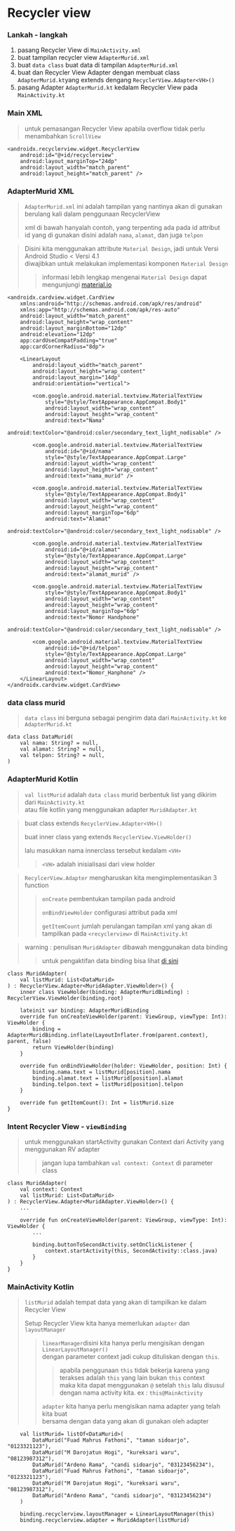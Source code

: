 # Recycler view
### Lankah - langkah
1. pasang Recycler View di `MainActivity.xml`
2. buat tampilan recycler view `AdapterMurid.xml`
3. buat `data class` buat data di tampilan `AdapterMurid.xml`
4. buat dan Recycler View Adapter dengan membuat class `AdapterMurid.kt`yang extends dengang `RecyclerView.Adapter<VH>()`
5. pasang Adapter `AdapterMurid.kt` kedalam Recycler View pada `MainActivity.kt`

### Main XML
> untuk pemasangan Recycler View apabila overflow tidak perlu menambahkan `ScrollView`
```
<androidx.recyclerview.widget.RecyclerView
    android:id="@+id/recyclerview"
    android:layout_marginTop="24dp"
    android:layout_width="match_parent"
    android:layout_height="match_parent" />
```

### AdapterMurid XML
> `AdapterMurid.xml` ini adalah tampilan yang nantinya akan di gunakan berulang kali dalam penggunaan RecyclerView
>
> xml di bawah hanyalah contoh, yang terpenting ada pada id attribut <br>
id yang di gunakan disini adalah `nama`, `alamat`, dan juga `telpon`
>

> Disini kita menggunakan attribute `Material Design`, jadi untuk Versi Android Studio < Versi 4.1 <br>
diwajibkan untuk melakukan implementasi komponen `Material Design`
>> informasi lebih lengkap mengenai `Material Design` dapat mengunjungi [material.io](https://material.io/develop/android)
```
<androidx.cardview.widget.CardView
    xmlns:android="http://schemas.android.com/apk/res/android"
    xmlns:app="http://schemas.android.com/apk/res-auto"
    android:layout_width="match_parent"
    android:layout_height="wrap_content"
    android:layout_marginBottom="12dp"
    android:elevation="12dp"
    app:cardUseCompatPadding="true"
    app:cardCornerRadius="8dp">

    <LinearLayout
        android:layout_width="match_parent"
        android:layout_height="wrap_content"
        android:layout_margin="14dp"
        android:orientation="vertical">

        <com.google.android.material.textview.MaterialTextView
            style="@style/TextAppearance.AppCompat.Body1"
            android:layout_width="wrap_content"
            android:layout_height="wrap_content"
            android:text="Nama"
            android:textColor="@android:color/secondary_text_light_nodisable" />

        <com.google.android.material.textview.MaterialTextView
            android:id="@+id/nama"
            style="@style/TextAppearance.AppCompat.Large"
            android:layout_width="wrap_content"
            android:layout_height="wrap_content"
            android:text="nama_murid" />

        <com.google.android.material.textview.MaterialTextView
            style="@style/TextAppearance.AppCompat.Body1"
            android:layout_width="wrap_content"
            android:layout_height="wrap_content"
            android:layout_marginTop="6dp"
            android:text="Alamat"
            android:textColor="@android:color/secondary_text_light_nodisable" />

        <com.google.android.material.textview.MaterialTextView
            android:id="@+id/alamat"
            style="@style/TextAppearance.AppCompat.Large"
            android:layout_width="wrap_content"
            android:layout_height="wrap_content"
            android:text="alamat_murid" />

        <com.google.android.material.textview.MaterialTextView
            style="@style/TextAppearance.AppCompat.Body1"
            android:layout_width="wrap_content"
            android:layout_height="wrap_content"
            android:layout_marginTop="6dp"
            android:text="Nomor Handphone"
            android:textColor="@android:color/secondary_text_light_nodisable" />

        <com.google.android.material.textview.MaterialTextView
            android:id="@+id/telpon"
            style="@style/TextAppearance.AppCompat.Large"
            android:layout_width="wrap_content"
            android:layout_height="wrap_content"
            android:text="Nomor_Hanphone" />
    </LinearLayout>
</androidx.cardview.widget.CardView>
```

### data class murid
> `data class` ini berguna sebagai pengirim data dari `MainActivity.kt` ke `AdapterMurid.kt`
```
data class DataMurid(
    val nama: String? = null,
    val alamat: String? = null,
    val telpon: String? = null,
)
```

### AdapterMurid Kotlin
> `val listMurid` adalah `data class` murid berbentuk list yang dikirim dari `MainActivity.kt`<br>
atau file kotlin yang menggunakan adapter `MuridAdapter.kt`


> buat class extends `RecyclerView.Adapter<VH>()`
> 
> buat inner class yang extends `RecyclerView.ViewHolder()`
>
> lalu masukkan nama innerclass tersebut kedalam `<VH>`
>
>> `<VH>` adalah inisialisasi dari view holder 

> `RecylcerView.Adapter` mengharuskan kita mengimplementasikan 3 function
>> `onCreate` pembentukan tampilan pada android
>> 
>> `onBindViewHolder` configurasi attribut pada xml
>>
>> `getItemCount` jumlah perulangan tampilan xml yang akan di tampilkan pada `<recyclerview>` di `MainActivity.kt`

> warning : penulisan `MuridAdapter` dibawah menggunakan data binding
>> untuk pengaktifan data binding bisa lihat [di sini](https://github.com/fmhrs/android-studio-code/blob/master/view%20binding/readme.md)
```
class MuridAdapter(
    val listMurid: List<DataMurid>
) : RecyclerView.Adapter<MuridAdapter.ViewHolder>() {
    inner class ViewHolder(binding: AdapterMuridBinding) : RecyclerView.ViewHolder(binding.root)

    lateinit var binding: AdapterMuridBinding
    override fun onCreateViewHolder(parent: ViewGroup, viewType: Int): ViewHolder {
        binding = AdapterMuridBinding.inflate(LayoutInflater.from(parent.context), parent, false)
        return ViewHolder(binding)
    }

    override fun onBindViewHolder(holder: ViewHolder, position: Int) {
        binding.nama.text = listMurid[position].nama
        binding.alamat.text = listMurid[position].alamat
        binding.telpon.text = listMurid[position].telpon
    }

    override fun getItemCount(): Int = listMurid.size
}
```

### Intent Recycler View - `viewBinding`
> untuk menggunakan startActivity gunakan Context dari Activity yang menggunakan RV adapter
>> jangan lupa tambahkan `val context: Context` di parameter class
```
class MuridAdapter(
    val context: Context
    val listMurid: List<DataMurid>
) : RecyclerView.Adapter<MuridAdapter.ViewHolder>() {
    ...
    
    override fun onCreateViewHolder(parent: ViewGroup, viewType: Int): ViewHolder {
        ...
        
        binding.buttonToSecondActivity.setOnClickListener {
            context.startActivity(this, SecondActivity::class.java)
        }
    }
}
```


### MainActivity Kotlin
> `listMurid` adalah tempat data yang akan di tampilkan ke dalam Recycler View 
>
> Setup Recycler View kita hanya memerlukan `adapter` dan `layoutManager`
>> `linearManager`disini kita hanya perlu mengisikan dengan `LinearLayoutManager()` <br>
dengan parameter context jadi cukup dituliskan dengan `this`. <br>
>>> apabila penggunaan `this` tidak bekerja karena yang terakses adalah `this` yang lain bukan `this` context <br>
maka kita dapat menggunakan `@` setelah `this` lalu disusul dengan nama activity kita. ex : `this@MainActivity`
>>
>> `adapter` kita hanya perlu mengisikan nama adapter yang telah kita buat <br>bersama dengan data yang akan di gunakan oleh adapter
```
    val listMurid= listOf<DataMurid>(
        DataMurid("Fuad Mahrus Fathoni", "taman sidoarjo", "0123321123"),
        DataMurid("M Darojatun Hogi", "kureksari waru", "08123987312"),
        DataMurid("Ardeno Rama", "candi sidoarjo", "03123456234"),
        DataMurid("Fuad Mahrus Fathoni", "taman sidoarjo", "0123321123"),
        DataMurid("M Darojatun Hogi", "kureksari waru", "08123987312"),
        DataMurid("Ardeno Rama", "candi sidoarjo", "03123456234")
    )

    binding.recyclerview.layoutManager = LinearLayoutManager(this)
    binding.recyclerview.adapter = MuridAdapter(listMurid)
```
